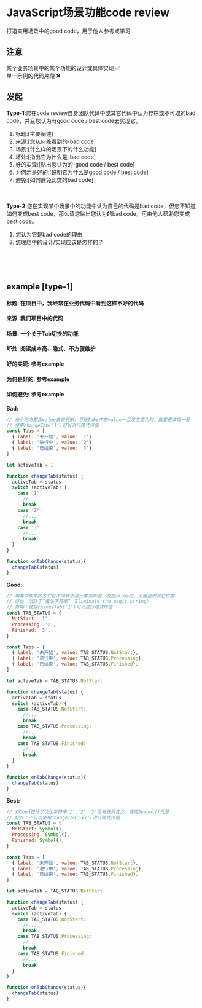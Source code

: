 # JavaScript场景功能code review
打造实用场景中的good code，用于他人参考或学习

## 注意
某个业务场景中的某个功能的设计或具体实现 ✅<br>
单一示例的代码片段 ❌

## 发起
**Type-1**:您在code review自身团队代码中或其它代码中认为存在或不可取的bad code，并且您认为有good code / best code去实现它。
  1. 标题:[主要阐述]
  2. 来源:[您从何处看到的-bad code]
  3. 场景:[什么样的场景下的什么功能]
  4. 坏处:[指出它为什么是-bad code]
  5. 好的实现:[贴出您认为的-good code / best code]
  6. 为何示是好的:[说明它为什么是good code / best code]
  7. 避免:[如何避免此类的bad code]
  

<br><br>
**Type-2**:您在实现某个场景中的功能中认为自己的代码是bad code，但您不知道如何变成best code，那么请您贴出您认为的bad code，可由他人帮助您变成best code。
  1. 您认为它是bad code的理由
  2. 您理想中的设计/实现应该是怎样的？

<br><br><br>

## example [type-1]<br>
#### 标题: 在项目中，我经常在业务代码中看到这样不好的代码
#### 来源: 我们项目中的代码
#### 场景: 一个关于Tab切换的功能
#### 坏处: 阅读成本高、隐式、不方便维护
#### 好的实现: 参考example
#### 为何是好的: 参考example
#### 如何避免: 参考example

**Bad:**
```javascript
// 每个地方都用value去做判断，导致Tabs中的value一旦发生变化时，就要更改每一处
// 使用changeTab('1')可以进行隐式传值
const Tabs = [
  { label: '未开始', value: '1'},
  { label: '进行中', value: '2'},
  { label: '已结束', value: '3'},
]

let activeTab = 1

function changeTab(status) {
  activeTab = status
  switch (activeTab) {
    case '1':
      //...
      break
    case '2':
      //...
      break
    case '3':
      //...
      break
  }
}

function onTabChange(status){
  changeTab(status)
}
```

**Good:**
```javascript
// 用类似枚举的方式将不同状态进行置顶声明，改变value时，无需更改其它位置
// 好处：消除了“魔法字符串”（Eliminate the magic string）
// 弊端：使用changeTab('1')可以进行隐式传值
const TAB_STATUS = {
  NotStart: '1',
  Processing: '2',
  Finished: '3',
}

const Tabs = [
  { label: '未开始', value: TAB_STATUS.NotStart},
  { label: '进行中', value: TAB_STATUS.Processing},
  { label: '已结束', value: TAB_STATUS.Finished},
]

let activeTab = TAB_STATUS.NotStart

function changeTab(status) {
  activeTab = status
  switch (activeTab) {
    case TAB_STATUS.NotStart:
      //...
      break
    case TAB_STATUS.Processing:
      //...
      break
    case TAB_STATUS.Finished:
      //...
      break
  }
}

function onTabChange(status){
  changeTab(status)
}
```

**Best:**
```javascript
// 对Good进行了优化字符串'1','2','3'没有任何含义，使用Symbol()代替
// 好处：不可以使用changeTab('xx')进行隐式传值
const TAB_STATUS = {
  NotStart: Symbol(),
  Processing: Symbol(),
  Finished: Symbol(),
}

const Tabs = [
  { label: '未开始', value: TAB_STATUS.NotStart},
  { label: '进行中', value: TAB_STATUS.Processing},
  { label: '已结束', value: TAB_STATUS.Finished},
]

let activeTab = TAB_STATUS.NotStart

function changeTab(status) {
  activeTab = status
  switch (activeTab) {
    case TAB_STATUS.NotStart:
      //...
      break
    case TAB_STATUS.Processing:
      //...
      break
    case TAB_STATUS.Finished:
      //...
      break
  }
}

function onTabChange(status){
  changeTab(status)
}
```

